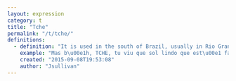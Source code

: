 ```yaml
---
layout: expression
category: t
title: "Tche"
permalink: "/t/tche/"
definitions:
  - definition: "It is used in the south of Brazil, usually in Rio Grande do Sul.\r\nIt means a lot of different things, but it's normally  used to refer to a person. "
    example: "Mas b\u00e1h, TCHE, tu viu que sol lindo que est\u00e1 fazendo hoje?\r\nPresta aten\u00e7\u00e3o no que eu estou falando, TCHE.\r\nTCHE! ( in this case, the expression is used only to give emphasis to what you are saying. It's basically suitable for every situation)"
    created: "2015-09-08T19:53:08"
    author: "Jsullivan"
---
```

